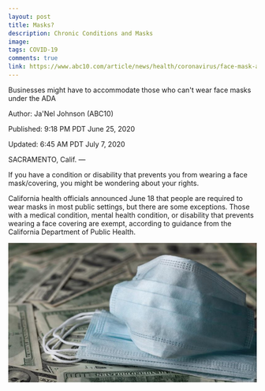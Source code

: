```yaml
---
layout: post
title: Masks?
description: Chronic Conditions and Masks
image: 
tags: COVID-19
comments: true
link: https://www.abc10.com/article/news/health/coronavirus/face-mask-ada/103-db4e15d0-6921-4620-b6a8-a12d2dd356a5
---
```

Businesses might have to accommodate those who can't wear face masks
under the ADA

Author: Ja'Nel Johnson (ABC10)

Published: 9:18 PM PDT June 25, 2020

Updated: 6:45 AM PDT July 7, 2020



SACRAMENTO, Calif. —

If you have a condition or disability that prevents you from wearing a
face mask/covering, you might be wondering about your rights.

California health officials announced June 18 that people are required
to wear masks in most public settings, but there are some exceptions.
Those with a medical condition, mental health condition, or disability
that prevents wearing a face covering are exempt, according to guidance
from the California Department of Public Health.


![](/../../assets/images/post-images/maskADA/4b42ccbec2439c27162b9b0b97f4292a.jpg)
